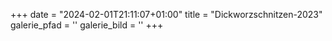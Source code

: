 +++
date = "2024-02-01T21:11:07+01:00"
title = "Dickworzschnitzen-2023"
galerie_pfad = ''
galerie_bild = ''
+++

